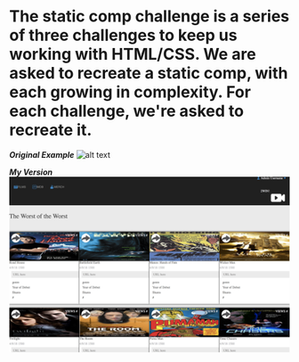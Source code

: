 # The static comp challenge is a series of three challenges to keep us working with HTML/CSS. We are asked to recreate a static comp, with each growing in complexity. For each challenge, we're asked to recreate it.

**_Original Example_**
![alt text](http://frontend.turing.io/assets/images/static-comp-challenge-2.jpg)

**_My Version_**
![alt text](https://github.com/stone4789/ds-comp-challenge-2/blob/master/my_version.jpg)

